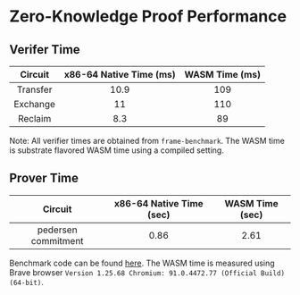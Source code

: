 # Zero-Knowledge Proof Performance

## Verifer Time 

| Circuit  | x86-64 Native Time (ms) | WASM Time (ms)|
|:--------:|:-----------------------:|:-------------:|
| Transfer | 10.9                    | 109           |
| Exchange | 11                      | 110           |
| Reclaim  | 8.3                     | 89            | 

Note: All verifier times are obtained from `frame-benchmark`. 
The WASM time is substrate flavored WASM time using a compiled setting. 

## Prover Time

| Circuit             | x86-64 Native Time (sec) | WASM Time (sec) |
|:-------------------:|:------------------------:|:---------------:|
| pedersen commitment | 0.86                     | 2.61            |

Benchmark code can be found [here](https://github.com/stechu/wasm-prover). 
The WASM time is measured using Brave browser `Version 1.25.68 Chromium: 91.0.4472.77 (Official Build) (64-bit)`.
